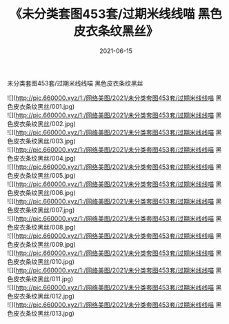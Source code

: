 ﻿---
layout: post
title:  《未分类套图453套/过期米线线喵 黑色皮衣条纹黑丝》
date:   2021-06-15
img: http://pic.660000.xyz/1:/网络美图/2021/未分类套图453套/过期米线线喵 黑色皮衣条纹黑丝/000.jpg
categories: [美女, 清纯, 唯美]
---

未分类套图453套/过期米线线喵 黑色皮衣条纹黑丝

 ![](http://pic.660000.xyz/1:/网络美图/2021/未分类套图453套/过期米线线喵 黑色皮衣条纹黑丝/001.jpg) <br>![](http://pic.660000.xyz/1:/网络美图/2021/未分类套图453套/过期米线线喵 黑色皮衣条纹黑丝/002.jpg) <br>![](http://pic.660000.xyz/1:/网络美图/2021/未分类套图453套/过期米线线喵 黑色皮衣条纹黑丝/003.jpg) <br>![](http://pic.660000.xyz/1:/网络美图/2021/未分类套图453套/过期米线线喵 黑色皮衣条纹黑丝/004.jpg) <br>![](http://pic.660000.xyz/1:/网络美图/2021/未分类套图453套/过期米线线喵 黑色皮衣条纹黑丝/005.jpg) <br>![](http://pic.660000.xyz/1:/网络美图/2021/未分类套图453套/过期米线线喵 黑色皮衣条纹黑丝/006.jpg) <br>![](http://pic.660000.xyz/1:/网络美图/2021/未分类套图453套/过期米线线喵 黑色皮衣条纹黑丝/007.jpg) <br>![](http://pic.660000.xyz/1:/网络美图/2021/未分类套图453套/过期米线线喵 黑色皮衣条纹黑丝/008.jpg) <br>![](http://pic.660000.xyz/1:/网络美图/2021/未分类套图453套/过期米线线喵 黑色皮衣条纹黑丝/009.jpg) <br>![](http://pic.660000.xyz/1:/网络美图/2021/未分类套图453套/过期米线线喵 黑色皮衣条纹黑丝/010.jpg) <br>![](http://pic.660000.xyz/1:/网络美图/2021/未分类套图453套/过期米线线喵 黑色皮衣条纹黑丝/011.jpg) <br>![](http://pic.660000.xyz/1:/网络美图/2021/未分类套图453套/过期米线线喵 黑色皮衣条纹黑丝/012.jpg) <br>![](http://pic.660000.xyz/1:/网络美图/2021/未分类套图453套/过期米线线喵 黑色皮衣条纹黑丝/013.jpg) <br>